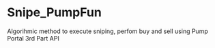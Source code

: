 # Snipe_PumpFun
Algorihmic method to execute sniping, perfom buy and sell using Pump Portal 3rd Part API
